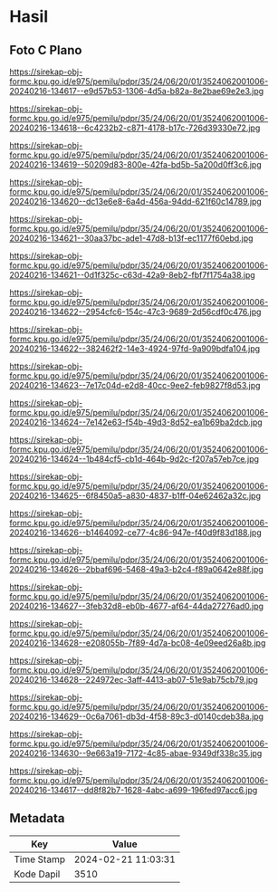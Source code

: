 # Hasil

## Foto C Plano

https://sirekap-obj-formc.kpu.go.id/e975/pemilu/pdpr/35/24/06/20/01/3524062001006-20240216-134617--e9d57b53-1306-4d5a-b82a-8e2bae69e2e3.jpg

https://sirekap-obj-formc.kpu.go.id/e975/pemilu/pdpr/35/24/06/20/01/3524062001006-20240216-134618--6c4232b2-c871-4178-b17c-726d39330e72.jpg

https://sirekap-obj-formc.kpu.go.id/e975/pemilu/pdpr/35/24/06/20/01/3524062001006-20240216-134619--50209d83-800e-42fa-bd5b-5a200d0ff3c6.jpg

https://sirekap-obj-formc.kpu.go.id/e975/pemilu/pdpr/35/24/06/20/01/3524062001006-20240216-134620--dc13e6e8-6a4d-456a-94dd-621f60c14789.jpg

https://sirekap-obj-formc.kpu.go.id/e975/pemilu/pdpr/35/24/06/20/01/3524062001006-20240216-134621--30aa37bc-ade1-47d8-b13f-ec1177f60ebd.jpg

https://sirekap-obj-formc.kpu.go.id/e975/pemilu/pdpr/35/24/06/20/01/3524062001006-20240216-134621--0d1f325c-c63d-42a9-8eb2-fbf7f1754a38.jpg

https://sirekap-obj-formc.kpu.go.id/e975/pemilu/pdpr/35/24/06/20/01/3524062001006-20240216-134622--2954cfc6-154c-47c3-9689-2d56cdf0c476.jpg

https://sirekap-obj-formc.kpu.go.id/e975/pemilu/pdpr/35/24/06/20/01/3524062001006-20240216-134622--382462f2-14e3-4924-97fd-9a909bdfa104.jpg

https://sirekap-obj-formc.kpu.go.id/e975/pemilu/pdpr/35/24/06/20/01/3524062001006-20240216-134623--7e17c04d-e2d8-40cc-9ee2-feb9827f8d53.jpg

https://sirekap-obj-formc.kpu.go.id/e975/pemilu/pdpr/35/24/06/20/01/3524062001006-20240216-134624--7e142e63-f54b-49d3-8d52-ea1b69ba2dcb.jpg

https://sirekap-obj-formc.kpu.go.id/e975/pemilu/pdpr/35/24/06/20/01/3524062001006-20240216-134624--1b484cf5-cb1d-464b-9d2c-f207a57eb7ce.jpg

https://sirekap-obj-formc.kpu.go.id/e975/pemilu/pdpr/35/24/06/20/01/3524062001006-20240216-134625--6f8450a5-a830-4837-b1ff-04e62462a32c.jpg

https://sirekap-obj-formc.kpu.go.id/e975/pemilu/pdpr/35/24/06/20/01/3524062001006-20240216-134626--b1464092-ce77-4c86-947e-f40d9f83d188.jpg

https://sirekap-obj-formc.kpu.go.id/e975/pemilu/pdpr/35/24/06/20/01/3524062001006-20240216-134626--2bbaf696-5468-49a3-b2c4-f89a0642e88f.jpg

https://sirekap-obj-formc.kpu.go.id/e975/pemilu/pdpr/35/24/06/20/01/3524062001006-20240216-134627--3feb32d8-eb0b-4677-af64-44da27276ad0.jpg

https://sirekap-obj-formc.kpu.go.id/e975/pemilu/pdpr/35/24/06/20/01/3524062001006-20240216-134628--e208055b-7f89-4d7a-bc08-4e09eed26a8b.jpg

https://sirekap-obj-formc.kpu.go.id/e975/pemilu/pdpr/35/24/06/20/01/3524062001006-20240216-134628--224972ec-3aff-4413-ab07-51e9ab75cb79.jpg

https://sirekap-obj-formc.kpu.go.id/e975/pemilu/pdpr/35/24/06/20/01/3524062001006-20240216-134629--0c6a7061-db3d-4f58-89c3-d0140cdeb38a.jpg

https://sirekap-obj-formc.kpu.go.id/e975/pemilu/pdpr/35/24/06/20/01/3524062001006-20240216-134630--9e663a19-7172-4c85-abae-9349df338c35.jpg

https://sirekap-obj-formc.kpu.go.id/e975/pemilu/pdpr/35/24/06/20/01/3524062001006-20240216-134617--dd8f82b7-1628-4abc-a699-196fed97acc6.jpg


## Metadata

| Key        | Value               |
| ---------- | ------------------- |
| Time Stamp | 2024-02-21 11:03:31 |
| Kode Dapil | 3510                |



